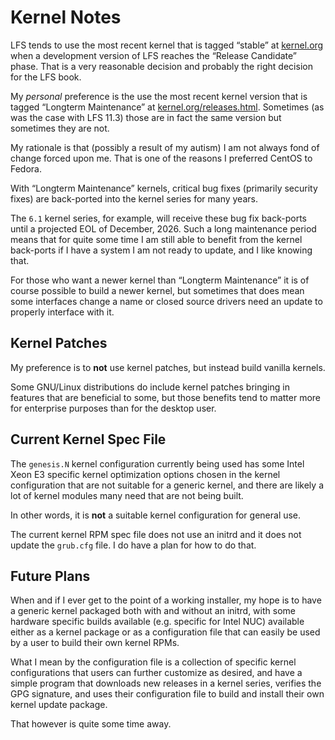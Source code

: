 Kernel Notes
============

LFS tends to use the most recent kernel that is tagged “stable” at
[kernel.org](https://kernel.org/) when a development version of LFS
reaches the “Release Candidate” phase. That is a very reasonable
decision and probably the right decision for the LFS book.

My *personal* preference is the use the most recent kernel version
that is tagged “Longterm Maintenance” at
[kernel.org/releases.html](https://www.kernel.org/releases.html).
Sometimes (as was the case with LFS 11.3) those are in fact the same
version but sometimes they are not.

My rationale is that (possibly a result of my autism) I am not always
fond of change forced upon me. That is one of the reasons I preferred
CentOS to Fedora.

With “Longterm Maintenance” kernels, critical bug fixes (primarily
security fixes) are back-ported into the kernel series for many years.

The `6.1` kernel series, for example, will receive these bug fix
back-ports until a projected EOL of December, 2026. Such a long
maintenance period means that for quite some time I am still able to
benefit from the kernel back-ports if I have a system I am not ready to
update, and I like knowing that.

For those who want a newer kernel than “Longterm Maintenance” it is
of course possible to build a newer kernel, but sometimes that does
mean some interfaces change a name or closed source drivers need an
update to properly interface with it.


Kernel Patches
--------------

My preference is to __not__ use kernel patches, but instead build
vanilla kernels.

Some GNU/Linux distributions do include kernel patches bringing in
features that are beneficial to some, but those benefits tend to
matter more for enterprise purposes than for the desktop user.


Current Kernel Spec File
------------------------
The `genesis.N` kernel configuration currently being used has some
Intel Xeon E3 specific kernel optimization options chosen in the
kernel configuration that are not suitable for a generic kernel, and
there are likely a lot of kernel modules many need that are not being
built.

In other words, it is __not__ a suitable kernel configuration for
general use.

The current kernel RPM spec file does not use an initrd and it does
not update the `grub.cfg` file. I do have a plan for how to do that.


Future Plans
------------

When and if I ever get to the point of a working installer, my hope is
to have a generic kernel packaged both with and without an initrd, with
some hardware specific builds available (e.g. specific for Intel NUC)
available either as a kernel package or as a configuration file that
can easily be used by a user to build their own kernel RPMs.

What I mean by the configuration file is a collection of specific kernel
configurations that users can further customize as desired, and have
a simple program that downloads new releases in a kernel series, verifies
the GPG signature, and uses their configuration file to build and install
their own kernel update package.

That however is quite some time away.

